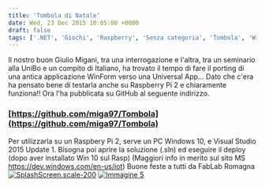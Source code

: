 ```yaml
---
title: 'Tombola di Natale'
date: Wed, 23 Dec 2015 10:05:00 +0000
draft: false
tags: ['.NET', 'Giochi', 'Raspberry', 'Senza categoria', 'Tombola', 'Windows 10']
---
```


Il nostro buon Giulio Migani, tra una interrogazione e l'altra, tra un seminario alla UniBo e un compito di Italiano, ha trovato il tempo di fare il porting di una antica applicazione WinForm verso una Universal App... Dato che c'era ha pensato bene di testarla anche su Raspberry Pi 2 e chiaramente funziona!! Ora l'ha pubblicata su GitHub al seguente indirizzo.

### [https://github.com/miga97/Tombola](https://github.com/miga97/Tombola)

Per utilizzarla su un Raspbery Pi 2, serve un PC Windows 10, e Visual Studio 2015 Update 1. Bisogna poi aprire la soluzione (.sln) ed eseguire il deploy (dopo aver installato Win 10 sul Rasp) (Maggiori info in merito sul sito MS   https://dev.windows.com/en-us/iot) Buone feste a tutti da FabLab Romagna [![SplashScreen.scale-200](http://fablabromagna.org/blog/wp-content/uploads/2015/12/SplashScreen.scale-200-1024x495.png)](http://fablabromagna.org/blog/wp-content/uploads/2015/12/SplashScreen.scale-200.png)       [![Immagine 5](http://fablabromagna.org/blog/wp-content/uploads/2015/12/Immagine-5-1024x548.png)](http://fablabromagna.org/blog/wp-content/uploads/2015/12/Immagine-5.png)